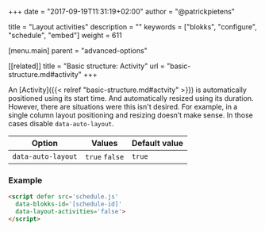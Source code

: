 +++
date            = "2017-09-19T11:31:19+02:00"
author          = "@patrickpietens"

title           = "Layout activities"
description     = ""
keywords        = ["blokks", "configure", "schedule", "embed"]
weight          = 611

[menu.main]
parent          = "advanced-options"

[[related]]
title = "Basic structure: Activity"
url = "basic-structure.md#activity"
+++

An [Activity]({{< relref "basic-structure.md#actvity" >}}) is automatically positioned using its start time. And automatically resized using its duration. However, there are situations were this isn't desired. For example, in a single column layout positioning and resizing doesn’t make sense. In those cases disable `data-auto-layout`.

| Option | Values | Default value |
|--------|--------|---------------|
| `data-auto-layout` | `true` `false` | `true` |

### Example

```html
<script	defer src='schedule.js'
  data-blokks-id='[schedule-id]'
  data-layout-activities='false'>
</script>
```
